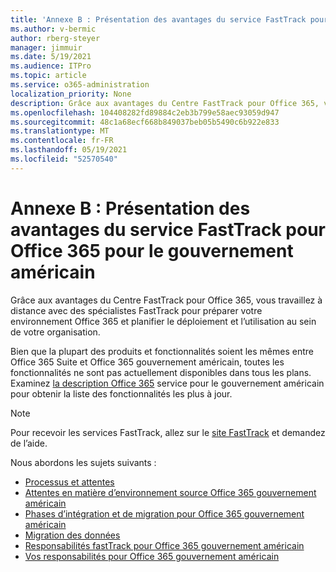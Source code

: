 ```yaml
---
title: 'Annexe B : Présentation des avantages du service FastTrack pour Office 365 pour le gouvernement américain'
ms.author: v-bermic
author: rberg-steyer
manager: jimmuir
ms.date: 5/19/2021
ms.audience: ITPro
ms.topic: article
ms.service: o365-administration
localization_priority: None
description: Grâce aux avantages du Centre FastTrack pour Office 365, vous travaillez à distance avec des spécialistes FastTrack pour préparer votre environnement Office 365 et planifier le déploiement et l’utilisation au sein de votre organisation.
ms.openlocfilehash: 104408282fd89884c2eb3b799e58aec93059d947
ms.sourcegitcommit: 48c1a68ecf668b849037beb05b5490c6b922e833
ms.translationtype: MT
ms.contentlocale: fr-FR
ms.lasthandoff: 05/19/2021
ms.locfileid: "52570540"
---
```

# <a name="appendix-b---fasttrack-center-benefit-overview-for-office-365-us-government"></a>Annexe B : Présentation des avantages du service FastTrack pour Office 365 pour le gouvernement américain

Grâce aux avantages du Centre FastTrack pour Office 365, vous travaillez à distance avec des spécialistes FastTrack pour préparer votre environnement Office 365 et planifier le déploiement et l’utilisation au sein de votre organisation. 
  
Bien que la plupart des produits et fonctionnalités soient les mêmes entre Office 365 Suite et Office 365 gouvernement américain, toutes les fonctionnalités ne sont pas actuellement disponibles dans tous les plans. Examinez [la description Office 365](https://aka.ms/aboutgovcloud) service pour le gouvernement américain pour obtenir la liste des fonctionnalités les plus à jour.

> [!NOTE]
> Pour recevoir les services FastTrack, allez sur le [site FastTrack](https://go.microsoft.com/fwlink/?linkid=780698) et demandez de l’aide.  

Nous abordons les sujets suivants :
- [Processus et attentes](process-and-expectations.md) 
- [Attentes en matière d’environnement source Office 365 gouvernement américain](US-Gov-appendix-source-environment-expectations.md)   
- [Phases d’intégration et de migration pour Office 365 gouvernement américain](US-Gov-appendix-onboarding-and-migration.md)
- [Migration des données](data-migration.md)    
- [Responsabilités fastTrack pour Office 365 gouvernement américain](US-Gov-appendix-fasttrack-responsibilities.md)   
- [Vos responsabilités pour Office 365 gouvernement américain](US-Gov-appendix-your-responsibilities.md)    

